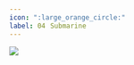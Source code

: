 ```yaml
---
icon: ":large_orange_circle:"
label: 04⠀Submarine
---
```

![](/projects/04-submarine/media/photos/intro-submarine.JPG)



